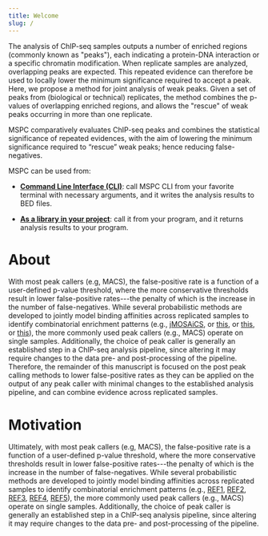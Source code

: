 ```yaml
---
title: Welcome
slug: /
---
```


The analysis of ChIP-seq samples outputs a number 
of enriched regions (commonly known as "peaks"), 
each indicating a protein-DNA interaction or a 
specific chromatin modification. When replicate 
samples are analyzed, overlapping peaks are expected. 
This repeated evidence can therefore be used to 
locally lower the minimum significance required to 
accept a peak. Here, we propose a method for joint 
analysis of weak peaks. Given a set of peaks from 
(biological or technical) replicates, the method 
combines the p-values of overlapping enriched regions, 
and allows the "rescue" of weak peaks occurring in 
more than one replicate.

MSPC comparatively evaluates ChIP-seq peaks and 
combines the statistical significance of 
repeated evidences, with the aim of lowering the
minimum significance required to “rescue” 
weak peaks; hence reducing false-negatives. 


MSPC can be used from: 

- [**Command Line Interface (CLI)**](cli/about.md): call MSPC CLI from your favorite terminal with necessary 
arguments, and it writes the analysis results to BED files.

- [**As a library in your project**](library/install.md): call it from your program, and it returns analysis 
results to your program.


# About
With most peak callers (e.g, MACS), the false-positive 
rate is a function of a user-defined p-value threshold, 
where the more conservative thresholds result in lower 
false-positive rates---the penalty of which is the 
increase in the number of false-negatives. While several 
probabilistic methods are developed to jointly model 
binding affinities across replicated samples to identify 
combinatorial enrichment patterns (e.g., 
[jMOSAiCS](https://genomebiology.biomedcentral.com/articles/10.1186/gb-2013-14-4-r38),
or [this](https://academic.oup.com/biostatistics/article/15/2/296/226404),
or [this](https://link.springer.com/chapter/10.1007/978-3-319-05269-4_14),
or [this](https://www.frontiersin.org/articles/10.3389/fgene.2018.00731/full)),
the more commonly used peak callers (e.g., MACS) operate 
on single samples. Additionally, the choice of peak 
caller is generally an established step in a ChIP-seq 
analysis pipeline, since altering it may require changes 
to the data pre- and post-processing of the pipeline. 
Therefore, the remainder of this manuscript is focused 
on the post peak calling methods to lower false-positive 
rates as they can be applied on the output of any peak 
caller with minimal changes to the established analysis 
pipeline, and can combine evidence across replicated samples.


# Motivation
Ultimately, with most peak callers (e.g, MACS), the false-positive 
rate is a function of a user-defined p-value threshold, where the more 
conservative thresholds result in lower false-positive rates---the penalty 
of which is the increase in the number of false-negatives. While several 
probabilistic methods are developed to jointly model binding affinities 
across replicated samples to identify combinatorial enrichment patterns 
(e.g., 
[REF1](https://genomebiology.biomedcentral.com/articles/10.1186/gb-2013-14-4-r38), 
[REF2](https://academic.oup.com/biostatistics/article/15/2/296/226404), 
[REF3](https://link.springer.com/chapter/10.1007/978-3-319-05269-4_14), 
[REF4](https://academic.oup.com/bioinformatics/article/31/1/17/2366199), 
[REF5](https://www.frontiersin.org/articles/10.3389/fgene.2018.00731/full)), 
the more commonly used peak callers 
(e.g., MACS) operate on single samples. Additionally, the choice of peak 
caller is generally an established step in a ChIP-seq analysis pipeline, 
since altering it may require changes to the data pre- and post-processing 
of the pipeline.
